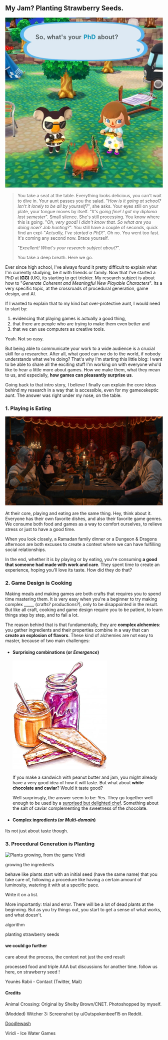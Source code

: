 ## My Jam? Planting Strawberry Seeds.

![Two Animal Crossing characters by a campfire, eating fish. One asks the other: "So, what's your PhD about?"](img/post/animal-crossing-phd.png)


> You take a seat at the table. Everything looks delicious, you can't wait to dive in. Your aunt passes you the salad. "*How is it going at school? Isn't it lonely to be all by yourself?*", she asks. Your eyes still on your plate, your tongue moves by itself. "*It's going fine! I got my diploma last semester*". Small silence. She's still processing. You know where this is going.
"*Oh, very good! I didn't know that. So what are you doing now? Job hunting?*". You still have a couple of seconds, quick find an expl-"*Actually, I've started a PhD!*". Oh no. You went too fast. It's coming any second now. Brace yourself.
>
>
>"*Excellent! What's your research subject about?*".
>
> You take a deep breath. Here we go.

Ever since high school, I've always found it pretty difficult to explain what I'm currently studying, be it with friends or family. Now that I've started a PhD at **[IGGI](https://iggi.org.uk/)** (UK), its starting to get trickier. My research subject is about how to "*Generate Coherent and Meaningful New Playable Characters*". Its a very specific topic, at the crossroads of procedural generation, game design, and AI.

If I wanted to explain that to my kind but over-protective aunt, I would need to start by:
1. evidencing that playing games is actually a good thing,
1. that there are people who are trying to make them even better and
1. that we can use computers as creative tools.

Yeah. Not so easy.

But being able to communicate your work to a wide audience is a crucial skill for a researcher. After all, what good can we do to the world, if nobody understands what we're doing? That's why I'm starting this little blog: I want to be able to share all the exciting stuff I'm working on with everyone who'd like to hear a little more about games. How we make them, what they mean to us, and especially, **how games can pleasantly surprise us**.

Going back to that intro story, I believe I finally can  explain the core ideas behind my research in a way that is accessible, even for my gameoskeptic aunt. The answer was right under my nose, on the table.

### 1.  Playing is Eating

![Characters from the Witcher franchise eating together. This is a modded screenshot"](img/post/witcher-dinner.jpg)

At their core, playing and eating are the same thing. Hey, think about it. Everyone has their own favorite dishes, and also their favorite game genres. We consume both food and games as a way to comfort ourselves, to relieve stress or just to have a good time.

When you look closely, a Ramadan family dinner or a Dungeon & Dragons afternoon are both excuses to create a context where we can have fulfilling social relationships.

In the end, whether it is by playing or  by eating, you're consuming **a good that someone had made with work and care**. They spent time to create an experience, hoping you'll love its taste. How did they do that?

### 2.  Game Design is Cooking

Making meals and making games are both crafts that requires you to spend time mastering them. It is very easy when you're a beginner to try making complex _____ (crafts? productions?), only to be disappointed in the result. But like all craft, cooking and game design require you to be patient, to learn things step by step, and to fail a lot.

The reason behind that is that fundamentally, they are **complex alchemies**: you gather ingredients and their properties combine in a way that can **create an explosion of flavors**. These kind of alchemies are not easy to master, because of two main challenges:


- #### Surprising combinations (or *Emergence*)

  ![Illustration of a peanut butter and jelly sandwhich.](img/post/sandwich.png)

  If you make a sandwich with peanut butter and jam, you might already have a very good idea of how it will taste. But what about **white chocolate and caviar**? Would it taste good?

  Well surprinsgly, the answer seem to be: Yes. They go together well enough to be used by a [ surprised but delighted chef](https://www.theguardian.com/lifeandstyle/2002/may/04/foodanddrink.shopping). Something about the salt of caviar complementing the sweetness of the chocolate.

- #### Complex ingredients (or *Multi-domain*)


Its not just about taste though.




### 3. Procedural Generation is Planting

![Plants growing, from the game Viridi](img/post/viridi-grow_.gif)

growing the ingredients

behave like plants
start with an initial seed (have the same name)
that you take care of, following a procedure like having a certain amount of luminosity, watering it with at a specific pace.

Write it on a list.

More importantly: trial and error. There will be a lot of dead plants at the beginning. But as you try things out, you start to get a sense of what works, and what doesn't.

algorithm


planting strawberry seeds

#### we could go further
care about the process, the context not just the end result

processed food and triple AAA
but discussions for another time.
follow us
here, on strawberry seed !

Younès Rabii - Contact (Twitter, Mail)



#### Credits

Animal Crossing: Original by Shelby Brown/CNET. Photoshopped by myself.

(Modded) Witcher 3: Screenshot by u/Outspokenbeef15 on Reddit.

[Doodlewash](https://doodlewash.com/like-peanut-butter-and-jelly/)

Viridi - Ice Water Games
